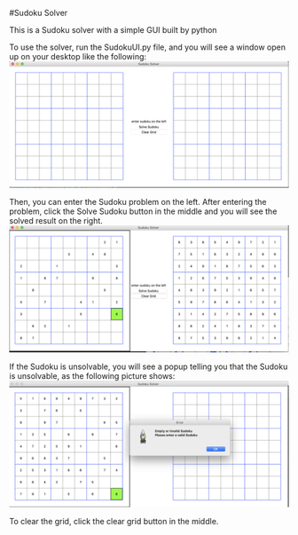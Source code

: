 #Sudoku Solver

This is a Sudoku solver with a simple GUI built by python

To use the solver, run the SudokuUI.py file, and you will see a window open up on your desktop like 
the following:  
![SolverUI](./images/UI.png)

Then, you can enter the Sudoku problem on the left. After entering the problem, click the Solve Sudoku button 
in the middle and you will see the solved result on the right.  
![solve_sudoku](./images/solve_sudoku.png)

If the Sudoku is unsolvable, you will see a popup telling you that the Sudoku is unsolvable, as the following picture shows:  
![unsolvable_sudoku](./images/unsolvable_sudoku.png)

To clear the grid, click the clear grid button in the middle.
